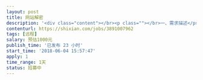 ```yaml
---                
layout: post       
title: 网站解密           
description: '<div class="content"></br><p class=""></br>一、需求描述</p></br><p class="">产品类别：网站</br><br/>开发进度：一到三天。 </br><br/>功能：混淆加密的解密、SSL证书加密的解密</br><br/>技术：熟练解密技术。</p></br><p class="">二、人才要求</p></br><p class="">精通加密解密技术。</p></br><p class="">三、其他要求</p></br><p class="">坐班要求：可以远程。 </br><br/>项目周期：1天。</p></br></div>'     
contenturl: https://shixian.com/jobs/3891007962      
tags: [远程]            
salary: 预估1000元          
publish_time: '已发布 23 小时'         
start_time: '2018-06-04 15:57:47'           
apply: 1                   
time_range: 1天              
status: 招募中                  
---                 
```

